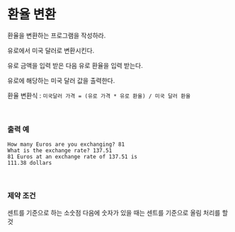 # 환율 변환
환율을 변환하는 프로그램을 작성하라.

유로에서 미국 달러로 변환시킨다.

유로 금액을 입력 받은 다음 유로 환율을 입력 받는다.

유로에 해당하는 미국 달러 값을 출력한다.

환율 변환식 : `미국달러 가격 = (유로 가격 * 유로 환율) / 미국 달러 환율`

<br>

### 출력 예
```
How many Euros are you exchanging? 81
What is the exchange rate? 137.51
81 Euros at an exchange rate of 137.51 is
111.38 dollars
```

<br>

### 제약 조건
센트를 기준으로 하는 소숫점 다음에 숫자가 있을 때는 센트를 기준으로 올림 처리를 할 것



